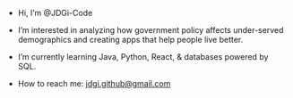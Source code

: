 - Hi, I’m @JDGi-Code
- I’m interested in analyzing how government policy affects under-served demographics and creating apps that help people live better.
- I’m currently learning Java, Python, React, & databases powered by SQL.

- How to reach me: jdgi.github@gmail.com
